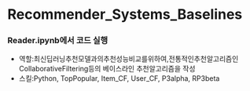# Recommender_Systems_Baselines




### Reader.ipynb에서 코드 실행

 - 역할:최신딥러닝추천모델과의추천성능비교를위하여,전통적인추천알고리즘인CollaborativeFiltering등의
 베이스라인 추천알고리즘을 작성
 - 스킬:Python, TopPopular, Item_CF, User_CF, P3alpha, RP3beta
